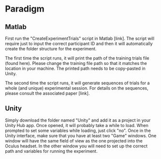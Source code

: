 # Paradigm
## Matlab
First run the "CreateExperimentTrials" script in Matlab [link]. The script will require just to input the correct participant ID and then it will automatically create the folder structure for the experiment. 

The first time the script runs, it will print the path of the training trials file (found here). Please change the training file path so that it matches the location in your machine. 
The printed path needs to be copy-pasted in Unity. 

The second time the script runs, it will generate sequences of trials for a whole (and unique) experimental session. For details on the sequences, please consult the associated paper [link]. 

## Unity
Simply download the folder named "Unity" and add it as a project in your Unity Hub app. Once opened, it will probably take a while to load. When prompted to set some variables while loading, just click "no". 
Once in the Unity interface, make sure that you have at least two "Game" windows. One window will have the same field of view as the one projected into the Oculus headset. In the other window you will need to set up the correct path and variables for running the experiment. 
